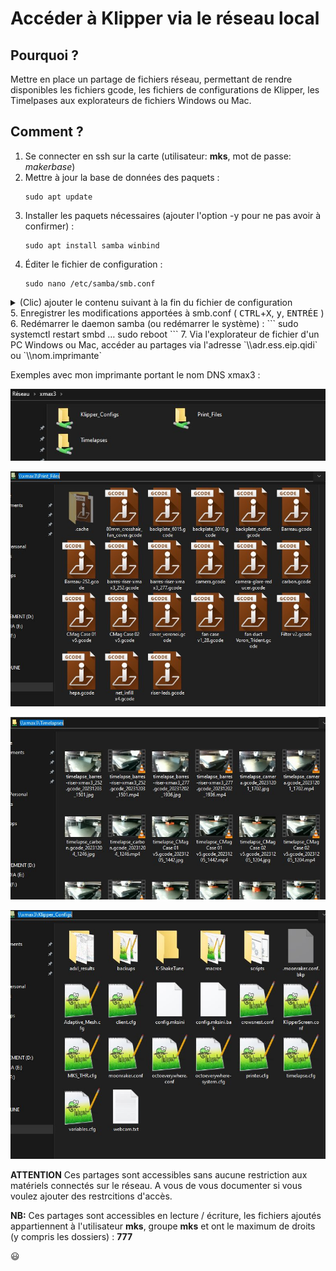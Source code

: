 # Accéder à Klipper via le réseau local

## Pourquoi ?

Mettre en place un partage de fichiers réseau, permettant de rendre disponibles les fichiers gcode, les fichiers de configurations de Klipper,
les Timelpases aux explorateurs de fichiers Windows ou Mac.

## Comment ?

1. Se connecter en ssh sur la carte (utilisateur: **mks**, mot de passe: _makerbase_)
2. Mettre à jour la base de données des paquets :
   ```
   sudo apt update
   ```
3. Installer les paquets nécessaires (ajouter l'option -y pour ne pas avoir à confirmer) :
   ```
   sudo apt install samba winbind
   ```
4. Éditer le fichier de configuration :
   ```
   sudo nano /etc/samba/smb.conf
   ```   
<details><summary>(Clic) ajouter le contenu suivant à la fin du fichier de configuration</summary><p>

  ```
[Print_Files]
comment = GCode_files
path = /home/mks/gcode_files
browseable = Yes
writeable = Yes
only guest = no
create mask = 0777
directory mask = 0777
public = yes
read only = no
force user = mks
force group = mks

[Klipper_Configs]
comment = Klipper configurations
path = /home/mks/klipper_config
browseable = Yes
writeable = Yes
only guest = no
create mask = 0777
directory mask = 0777
public = yes
read only = no
force user = mks
force group = mks

[Timelapses]
comment = Timelapses
path = /home/mks/timelapse
browseable = Yes
writeable = Yes
only guest = no
create mask = 0777
directory mask = 0777
public = yes
read only = no
force user = mks
force group = mks
  ```
</p>
  
</details>
5. Enregistrer les modifications apportées à smb.conf ( <kbd>CTRL</kbd>+<kbd>X</kbd>, <kbd>y</kbd>, <kbd>ENTRÉE</kbd> )
6. Redémarrer le daemon samba (ou redémarrer le système) :
  ```
  sudo systemctl restart smbd
  …
  sudo reboot
  ```
7. Via l'explorateur de fichier d'un PC Windows ou Mac, accéder au partages via l'adresse `\\adr.ess.eip.qidi` ou `\\nom.imprimante`

Exemples avec mon imprimante portant le nom DNS xmax3 :

![partage-réseau](../Images/samba.jpg)

![Gcodes](../Images/samba-gcodes.jpg)

![Timelapses](../Images/samba-timelapses.jpg)

![Configuration](../Images/samba-klipper.jpg)

**ATTENTION**
Ces partages sont accessibles sans aucune restriction aux matériels connectés sur le réseau. A vous de vous documenter si vous voulez
ajouter des restrcitions d'accès.

**NB:**
Ces partages sont accessibles en lecture / écriture, les fichiers ajoutés appartiennent à l'utilisateur **mks**, groupe **mks** et
ont le maximum de droits (y compris les dossiers) : **777**

:smiley:
